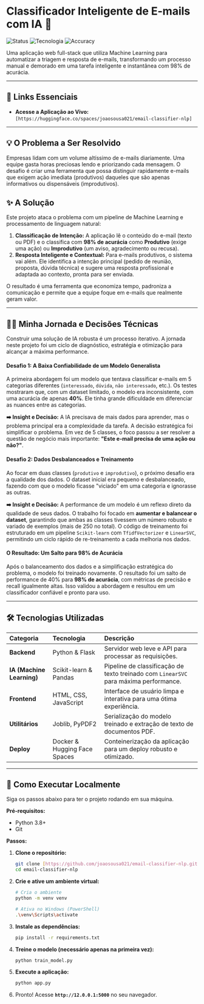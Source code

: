 # Classificador Inteligente de E-mails com IA 🚀

![Status](https://img.shields.io/badge/status-finalizado-brightgreen)
![Tecnologia](https://img.shields.io/badge/tecnologia-Python%20%7C%20Flask%20%7C%20Scikit--learn-blue)
![Accuracy](https://img.shields.io/badge/acurácia-98%25-informational)

Uma aplicação web full-stack que utiliza Machine Learning para automatizar a triagem e resposta de e-mails, transformando um processo manual e demorado em uma tarefa inteligente e instantânea com 98% de acurácia.

---

## 🎯 Links Essenciais

- **Acesse a Aplicação ao Vivo:** `[https://huggingface.co/spaces/joaosousa021/email-classifier-nlp]`

---

## 💡 O Problema a Ser Resolvido

Empresas lidam com um volume altíssimo de e-mails diariamente. Uma equipe gasta horas preciosas lendo e priorizando cada mensagem. O desafio é criar uma ferramenta que possa distinguir rapidamente e-mails que exigem ação imediata (produtivos) daqueles que são apenas informativos ou dispensáveis (improdutivos).

## ✨ A Solução

Este projeto ataca o problema com um pipeline de Machine Learning e processamento de linguagem natural:

1.  **Classificação de Intenção:** A aplicação lê o conteúdo do e-mail (texto ou PDF) e o classifica com **98% de acurácia** como **Produtivo** (exige uma ação) ou **Improdutivo** (um aviso, agradecimento ou recusa).
2.  **Resposta Inteligente e Contextual:** Para e-mails produtivos, o sistema vai além. Ele identifica a intenção principal (pedido de reunião, proposta, dúvida técnica) e sugere uma resposta profissional e adaptada ao contexto, pronta para ser enviada.

O resultado é uma ferramenta que economiza tempo, padroniza a comunicação e permite que a equipe foque em e-mails que realmente geram valor.

---

## 👨‍💻 Minha Jornada e Decisões Técnicas

Construir uma solução de IA robusta é um processo iterativo. A jornada neste projeto foi um ciclo de diagnóstico, estratégia e otimização para alcançar a máxima performance.

#### Desafio 1: A Baixa Confiabilidade de um Modelo Generalista

A primeira abordagem foi um modelo que tentava classificar e-mails em 5 categorias diferentes (`interessado`, `dúvida`, `não interessado`, etc.). Os testes mostraram que, com um dataset limitado, o modelo era inconsistente, com uma acurácia de apenas **40%**. Ele tinha grande dificuldade em diferenciar as nuances entre as categorias.

**➡️ Insight e Decisão:** A IA precisava de mais dados para aprender, mas o problema principal era a complexidade da tarefa. A decisão estratégica foi simplificar o problema. Em vez de 5 classes, o foco passou a ser resolver a questão de negócio mais importante: **"Este e-mail precisa de uma ação ou não?"**.

#### Desafio 2: Dados Desbalanceados e Treinamento

Ao focar em duas classes (`produtivo` e `improdutivo`), o próximo desafio era a qualidade dos dados. O dataset inicial era pequeno e desbalanceado, fazendo com que o modelo ficasse "viciado" em uma categoria e ignorasse as outras.

**➡️ Insight e Decisão:** A performance de um modelo é um reflexo direto da qualidade de seus dados. O trabalho foi focado em **aumentar e balancear o dataset**, garantindo que ambas as classes tivessem um número robusto e variado de exemplos (mais de 250 no total). O código de treinamento foi estruturado em um pipeline `Scikit-learn` com `TfidfVectorizer` e `LinearSVC`, permitindo um ciclo rápido de re-treinamento a cada melhoria nos dados.

#### O Resultado: Um Salto para 98% de Acurácia

Após o balanceamento dos dados e a simplificação estratégica do problema, o modelo foi treinado novamente. O resultado foi um salto de performance de 40% para **98% de acurácia**, com métricas de precisão e recall igualmente altas. Isso validou a abordagem e resultou em um classificador confiável e pronto para uso.

---

## 🛠️ Tecnologias Utilizadas

| Categoria | Tecnologia | Descrição |
| :--- | :--- | :--- |
| **Backend** | Python & Flask | Servidor web leve e API para processar as requisições. |
| **IA (Machine Learning)** | Scikit-learn & Pandas | Pipeline de classificação de texto treinado com `LinearSVC` para máxima performance. |
| **Frontend** | HTML, CSS, JavaScript | Interface de usuário limpa e interativa para uma ótima experiência. |
| **Utilitários** | Joblib, PyPDF2 | Serialização do modelo treinado e extração de texto de documentos PDF. |
| **Deploy** | Docker & Hugging Face Spaces | Conteinerização da aplicação para um deploy robusto e otimizado. |

---

## 🚀 Como Executar Localmente

Siga os passos abaixo para ter o projeto rodando em sua máquina.

**Pré-requisitos:**

- Python 3.8+
- Git

**Passos:**

1.  **Clone o repositório:**
    ```bash
    git clone [https://github.com/joaosousa021/email-classifier-nlp.git](https://github.com/joaosousa021/email-classifier-nlp.git)
    cd email-classifier-nlp
    ```
2.  **Crie e ative um ambiente virtual:**
    ```bash
    # Cria o ambiente
    python -m venv venv

    # Ativa no Windows (PowerShell)
    .\venv\Scripts\activate
    ```
3.  **Instale as dependências:**
    ```bash
    pip install -r requirements.txt
    ```
4.  **Treine o modelo (necessário apenas na primeira vez):**
    ```bash
    python train_model.py
    ```
5.  **Execute a aplicação:**
    ```bash
    python app.py
    ```
6.  Pronto! Acesse **`http://12.0.0.1:5000`** no seu navegador.
